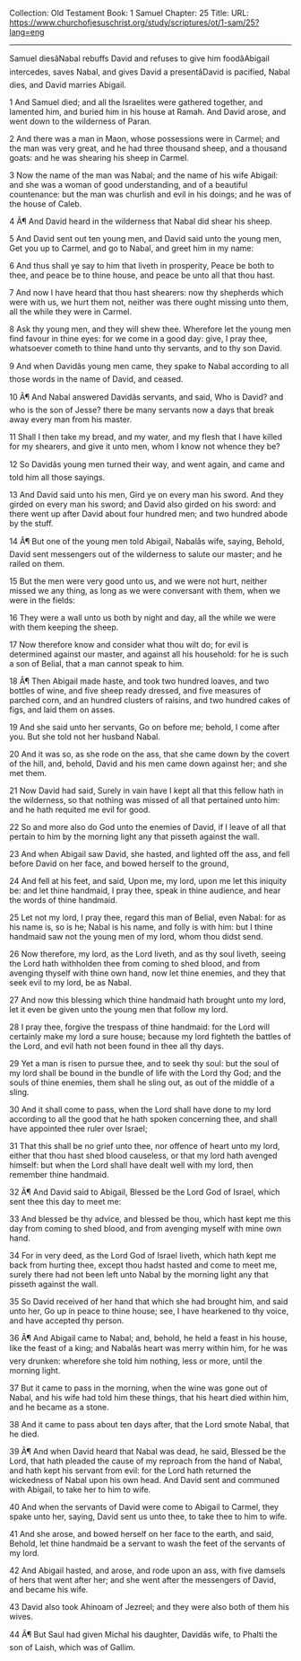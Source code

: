 Collection: Old Testament
Book: 1 Samuel
Chapter: 25
Title: 
URL: https://www.churchofjesuschrist.org/study/scriptures/ot/1-sam/25?lang=eng

---

Samuel diesâNabal rebuffs David and refuses to give him foodâAbigail intercedes, saves Nabal, and gives David a presentâDavid is pacified, Nabal dies, and David marries Abigail.

1 And Samuel died; and all the Israelites were gathered together, and lamented him, and buried him in his house at Ramah. And David arose, and went down to the wilderness of Paran.

2 And there was a man in Maon, whose possessions were in Carmel; and the man was very great, and he had three thousand sheep, and a thousand goats: and he was shearing his sheep in Carmel.

3 Now the name of the man was Nabal; and the name of his wife Abigail: and she was a woman of good understanding, and of a beautiful countenance: but the man was churlish and evil in his doings; and he was of the house of Caleb.

4 Â¶ And David heard in the wilderness that Nabal did shear his sheep.

5 And David sent out ten young men, and David said unto the young men, Get you up to Carmel, and go to Nabal, and greet him in my name:

6 And thus shall ye say to him that liveth in prosperity, Peace be both to thee, and peace be to thine house, and peace be unto all that thou hast.

7 And now I have heard that thou hast shearers: now thy shepherds which were with us, we hurt them not, neither was there ought missing unto them, all the while they were in Carmel.

8 Ask thy young men, and they will shew thee. Wherefore let the young men find favour in thine eyes: for we come in a good day: give, I pray thee, whatsoever cometh to thine hand unto thy servants, and to thy son David.

9 And when Davidâs young men came, they spake to Nabal according to all those words in the name of David, and ceased.

10 Â¶ And Nabal answered Davidâs servants, and said, Who is David? and who is the son of Jesse? there be many servants now a days that break away every man from his master.

11 Shall I then take my bread, and my water, and my flesh that I have killed for my shearers, and give it unto men, whom I know not whence they be?

12 So Davidâs young men turned their way, and went again, and came and told him all those sayings.

13 And David said unto his men, Gird ye on every man his sword. And they girded on every man his sword; and David also girded on his sword: and there went up after David about four hundred men; and two hundred abode by the stuff.

14 Â¶ But one of the young men told Abigail, Nabalâs wife, saying, Behold, David sent messengers out of the wilderness to salute our master; and he railed on them.

15 But the men were very good unto us, and we were not hurt, neither missed we any thing, as long as we were conversant with them, when we were in the fields:

16 They were a wall unto us both by night and day, all the while we were with them keeping the sheep.

17 Now therefore know and consider what thou wilt do; for evil is determined against our master, and against all his household: for he is such a son of Belial, that a man cannot speak to him.

18 Â¶ Then Abigail made haste, and took two hundred loaves, and two bottles of wine, and five sheep ready dressed, and five measures of parched corn, and an hundred clusters of raisins, and two hundred cakes of figs, and laid them on asses.

19 And she said unto her servants, Go on before me; behold, I come after you. But she told not her husband Nabal.

20 And it was so, as she rode on the ass, that she came down by the covert of the hill, and, behold, David and his men came down against her; and she met them.

21 Now David had said, Surely in vain have I kept all that this fellow hath in the wilderness, so that nothing was missed of all that pertained unto him: and he hath requited me evil for good.

22 So and more also do God unto the enemies of David, if I leave of all that pertain to him by the morning light any that pisseth against the wall.

23 And when Abigail saw David, she hasted, and lighted off the ass, and fell before David on her face, and bowed herself to the ground,

24 And fell at his feet, and said, Upon me, my lord, upon me let this iniquity be: and let thine handmaid, I pray thee, speak in thine audience, and hear the words of thine handmaid.

25 Let not my lord, I pray thee, regard this man of Belial, even Nabal: for as his name is, so is he; Nabal is his name, and folly is with him: but I thine handmaid saw not the young men of my lord, whom thou didst send.

26 Now therefore, my lord, as the Lord liveth, and as thy soul liveth, seeing the Lord hath withholden thee from coming to shed blood, and from avenging thyself with thine own hand, now let thine enemies, and they that seek evil to my lord, be as Nabal.

27 And now this blessing which thine handmaid hath brought unto my lord, let it even be given unto the young men that follow my lord.

28 I pray thee, forgive the trespass of thine handmaid: for the Lord will certainly make my lord a sure house; because my lord fighteth the battles of the Lord, and evil hath not been found in thee all thy days.

29 Yet a man is risen to pursue thee, and to seek thy soul: but the soul of my lord shall be bound in the bundle of life with the Lord thy God; and the souls of thine enemies, them shall he sling out, as out of the middle of a sling.

30 And it shall come to pass, when the Lord shall have done to my lord according to all the good that he hath spoken concerning thee, and shall have appointed thee ruler over Israel;

31 That this shall be no grief unto thee, nor offence of heart unto my lord, either that thou hast shed blood causeless, or that my lord hath avenged himself: but when the Lord shall have dealt well with my lord, then remember thine handmaid.

32 Â¶ And David said to Abigail, Blessed be the Lord God of Israel, which sent thee this day to meet me:

33 And blessed be thy advice, and blessed be thou, which hast kept me this day from coming to shed blood, and from avenging myself with mine own hand.

34 For in very deed, as the Lord God of Israel liveth, which hath kept me back from hurting thee, except thou hadst hasted and come to meet me, surely there had not been left unto Nabal by the morning light any that pisseth against the wall.

35 So David received of her hand that which she had brought him, and said unto her, Go up in peace to thine house; see, I have hearkened to thy voice, and have accepted thy person.

36 Â¶ And Abigail came to Nabal; and, behold, he held a feast in his house, like the feast of a king; and Nabalâs heart was merry within him, for he was very drunken: wherefore she told him nothing, less or more, until the morning light.

37 But it came to pass in the morning, when the wine was gone out of Nabal, and his wife had told him these things, that his heart died within him, and he became as a stone.

38 And it came to pass about ten days after, that the Lord smote Nabal, that he died.

39 Â¶ And when David heard that Nabal was dead, he said, Blessed be the Lord, that hath pleaded the cause of my reproach from the hand of Nabal, and hath kept his servant from evil: for the Lord hath returned the wickedness of Nabal upon his own head. And David sent and communed with Abigail, to take her to him to wife.

40 And when the servants of David were come to Abigail to Carmel, they spake unto her, saying, David sent us unto thee, to take thee to him to wife.

41 And she arose, and bowed herself on her face to the earth, and said, Behold, let thine handmaid be a servant to wash the feet of the servants of my lord.

42 And Abigail hasted, and arose, and rode upon an ass, with five damsels of hers that went after her; and she went after the messengers of David, and became his wife.

43 David also took Ahinoam of Jezreel; and they were also both of them his wives.

44 Â¶ But Saul had given Michal his daughter, Davidâs wife, to Phalti the son of Laish, which was of Gallim.
